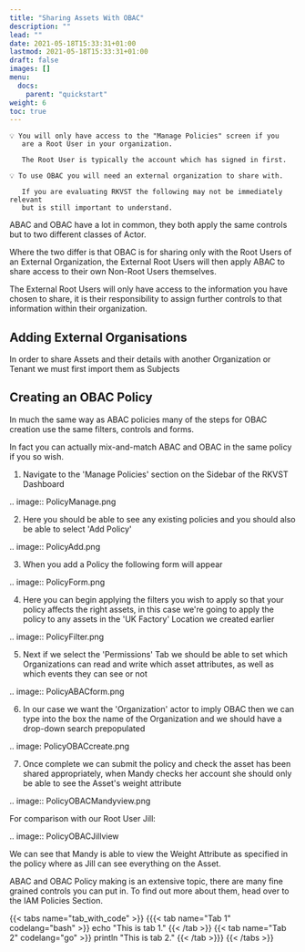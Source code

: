 ```yaml
---
title: "Sharing Assets With OBAC"
description: ""
lead: ""
date: 2021-05-18T15:33:31+01:00
lastmod: 2021-05-18T15:33:31+01:00
draft: false
images: []
menu:
  docs:
    parent: "quickstart"
weight: 6
toc: true
---
```



``` 
💡 You will only have access to the "Manage Policies" screen if you 
   are a Root User in your organization. 

   The Root User is typically the account which has signed in first.
```

``` 
💡 To use OBAC you will need an external organization to share with. 
   
   If you are evaluating RKVST the following may not be immediately relevant 
   but is still important to understand.
```

ABAC and OBAC have a lot in common, they both apply the same controls but to two different classes of Actor.

Where the two differ is that OBAC is for sharing only with the Root Users of an External Organization, the External Root Users will then apply ABAC to share access to their own Non-Root Users themselves.

The External Root Users will only have access to the information you have chosen to share, it is their responsibility to assign further controls to that information within their organization.

Adding External Organisations
-----------------------------

In order to share Assets and their details with another Organization or Tenant we must first import them as Subjects

Creating an OBAC Policy
-----------------------

In much the same way as ABAC policies many of the steps for OBAC creation use the same filters, controls and forms.

In fact you can actually mix-and-match ABAC and OBAC in the same policy if you so wish.

1. Navigate to the 'Manage Policies' section on the Sidebar of the RKVST Dashboard

.. image:: PolicyManage.png

2. Here you should be able to see any existing policies and you should also be able to select 'Add Policy'

.. image:: PolicyAdd.png

3. When you add a Policy the following form will appear

.. image:: PolicyForm.png

4. Here you can begin applying the filters you wish to apply so that your policy affects the right assets, in this case we're going to apply the policy to any assets in the 'UK Factory' Location we created earlier

.. image:: PolicyFilter.png

5. Next if we select the 'Permissions' Tab we should be able to set which Organizations can read and write which asset attributes, as well as which events they can see or not

.. image:: PolicyABACform.png

6. In our case we want the 'Organization' actor to imply OBAC then we can type into the box the name of the Organization and we should have a drop-down search prepopulated

.. image: PolicyOBACcreate.png

7. Once complete we can submit the policy and check the asset has been shared appropriately, when Mandy checks her account she should only be able to see the Asset's weight attribute

.. image:: PolicyOBACMandyview.png

For comparison with our Root User Jill:

.. image:: PolicyOBACJillview

We can see that Mandy is able to view the Weight Attribute as specified in the policy where as Jill can see everything on the Asset.

ABAC and OBAC Policy making is an extensive topic, there are many fine grained controls you can put in. To find out more about them, head over to the IAM Policies Section.

{{< tabs name="tab_with_code" >}}
{{{< tab name="Tab 1" codelang="bash" >}}
echo "This is tab 1."
{{< /tab >}}
{{< tab name="Tab 2" codelang="go" >}}
println "This is tab 2."
{{< /tab >}}}
{{< /tabs >}}
